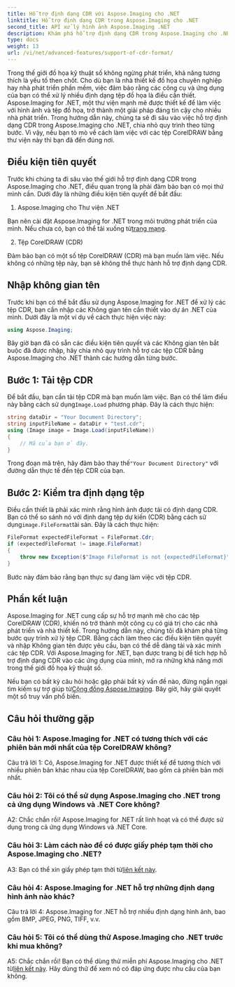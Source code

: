 ```yaml
---
title: Hỗ trợ định dạng CDR với Aspose.Imaging cho .NET
linktitle: Hỗ trợ định dạng CDR trong Aspose.Imaging cho .NET
second_title: API xử lý hình ảnh Aspose.Imaging .NET
description: Khám phá hỗ trợ định dạng CDR trong Aspose.Imaging cho .NET. Hướng dẫn từng bước để tải và xác minh tệp CorelDRAW. Hoàn hảo cho các nhà phát triển và nhà thiết kế.
type: docs
weight: 13
url: /vi/net/advanced-features/support-of-cdr-format/
---
```

Trong thế giới đồ họa kỹ thuật số không ngừng phát triển, khả năng tương thích là yếu tố then chốt. Cho dù bạn là nhà thiết kế đồ họa chuyên nghiệp hay nhà phát triển phần mềm, việc đảm bảo rằng các công cụ và ứng dụng của bạn có thể xử lý nhiều định dạng tệp đồ họa là điều cần thiết. Aspose.Imaging for .NET, một thư viện mạnh mẽ được thiết kế để làm việc với hình ảnh và tệp đồ họa, trở thành một giải pháp đáng tin cậy cho nhiều nhà phát triển. Trong hướng dẫn này, chúng ta sẽ đi sâu vào việc hỗ trợ định dạng CDR trong Aspose.Imaging cho .NET, chia nhỏ quy trình theo từng bước. Vì vậy, nếu bạn tò mò về cách làm việc với các tệp CorelDRAW bằng thư viện này thì bạn đã đến đúng nơi.

## Điều kiện tiên quyết

Trước khi chúng ta đi sâu vào thế giới hỗ trợ định dạng CDR trong Aspose.Imaging cho .NET, điều quan trọng là phải đảm bảo bạn có mọi thứ mình cần. Dưới đây là những điều kiện tiên quyết để bắt đầu:

1. Aspose.Imaging cho Thư viện .NET

 Bạn nên cài đặt Aspose.Imaging for .NET trong môi trường phát triển của mình. Nếu chưa có, bạn có thể tải xuống từ[trang mạng](https://releases.aspose.com/imaging/net/).

2. Tệp CorelDRAW (CDR)

Đảm bảo bạn có một số tệp CorelDRAW (CDR) mà bạn muốn làm việc. Nếu không có những tệp này, bạn sẽ không thể thực hành hỗ trợ định dạng CDR.

## Nhập không gian tên

Trước khi bạn có thể bắt đầu sử dụng Aspose.Imaging for .NET để xử lý các tệp CDR, bạn cần nhập các Không gian tên cần thiết vào dự án .NET của mình. Dưới đây là một ví dụ về cách thực hiện việc này:

```csharp
using Aspose.Imaging;
```

Bây giờ bạn đã có sẵn các điều kiện tiên quyết và các Không gian tên bắt buộc đã được nhập, hãy chia nhỏ quy trình hỗ trợ các tệp CDR bằng Aspose.Imaging cho .NET thành các hướng dẫn từng bước.

## Bước 1: Tải tệp CDR

 Để bắt đầu, bạn cần tải tệp CDR mà bạn muốn làm việc. Bạn có thể làm điều này bằng cách sử dụng`Image.Load` phương pháp. Đây là cách thực hiện:

```csharp
string dataDir = "Your Document Directory";
string inputFileName = dataDir + "test.cdr";
using (Image image = Image.Load(inputFileName))
{
    // Mã của bạn ở đây.
}
```

 Trong đoạn mã trên, hãy đảm bảo thay thế`"Your Document Directory"` với đường dẫn thực tế đến tệp CDR của bạn.

## Bước 2: Kiểm tra định dạng tệp

 Điều cần thiết là phải xác minh rằng hình ảnh được tải có định dạng CDR. Bạn có thể so sánh nó với định dạng tệp dự kiến (CDR) bằng cách sử dụng`image.FileFormat`tài sản. Đây là cách thực hiện:

```csharp
FileFormat expectedFileFormat = FileFormat.Cdr;
if (expectedFileFormat != image.FileFormat)
{
    throw new Exception($"Image FileFormat is not {expectedFileFormat}");
}
```

Bước này đảm bảo rằng bạn thực sự đang làm việc với tệp CDR.

## Phần kết luận

Aspose.Imaging for .NET cung cấp sự hỗ trợ mạnh mẽ cho các tệp CorelDRAW (CDR), khiến nó trở thành một công cụ có giá trị cho các nhà phát triển và nhà thiết kế. Trong hướng dẫn này, chúng tôi đã khám phá từng bước quy trình xử lý tệp CDR. Bằng cách làm theo các điều kiện tiên quyết và nhập Không gian tên được yêu cầu, bạn có thể dễ dàng tải và xác minh các tệp CDR. Với Aspose.Imaging for .NET, bạn được trang bị để tích hợp hỗ trợ định dạng CDR vào các ứng dụng của mình, mở ra những khả năng mới trong thế giới đồ họa kỹ thuật số.

 Nếu bạn có bất kỳ câu hỏi hoặc gặp phải bất kỳ vấn đề nào, đừng ngần ngại tìm kiếm sự trợ giúp từ[Cộng đồng Aspose.Imaging](https://forum.aspose.com/). Bây giờ, hãy giải quyết một số truy vấn phổ biến.

## Câu hỏi thường gặp

### Câu hỏi 1: Aspose.Imaging for .NET có tương thích với các phiên bản mới nhất của tệp CorelDRAW không?

Câu trả lời 1: Có, Aspose.Imaging for .NET được thiết kế để tương thích với nhiều phiên bản khác nhau của tệp CorelDRAW, bao gồm cả phiên bản mới nhất.

### Câu hỏi 2: Tôi có thể sử dụng Aspose.Imaging cho .NET trong cả ứng dụng Windows và .NET Core không?

A2: Chắc chắn rồi! Aspose.Imaging for .NET rất linh hoạt và có thể được sử dụng trong cả ứng dụng Windows và .NET Core.

### Câu hỏi 3: Làm cách nào để có được giấy phép tạm thời cho Aspose.Imaging cho .NET?

 A3: Bạn có thể xin giấy phép tạm thời từ[liên kết này](https://purchase.aspose.com/temporary-license/).

### Câu hỏi 4: Aspose.Imaging for .NET hỗ trợ những định dạng hình ảnh nào khác?

Câu trả lời 4: Aspose.Imaging for .NET hỗ trợ nhiều định dạng hình ảnh, bao gồm BMP, JPEG, PNG, TIFF, v.v.

### Câu hỏi 5: Tôi có thể dùng thử Aspose.Imaging cho .NET trước khi mua không?

 A5: Chắc chắn rồi! Bạn có thể dùng thử miễn phí Aspose.Imaging cho .NET từ[liên kết này](https://releases.aspose.com/). Hãy dùng thử để xem nó có đáp ứng được nhu cầu của bạn không.